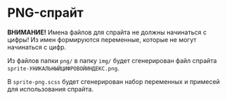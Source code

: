 # PNG-спрайт

**ВНИМАНИЕ!** Имена файлов для спрайта не должны начинаться с цифры! Из имен формируются переменные, которые не могут начинаться с цифр.

Из файлов папки `png/` в папку `img/` будет сгенерирован файл спрайта `sprite-УНИКАЛЬНЫЙЦИФРОВОЙИНДЕКС.png`.

В `sprite-png.scss` будет сгенерирован набор переменных и примесей для использования спрайта.
